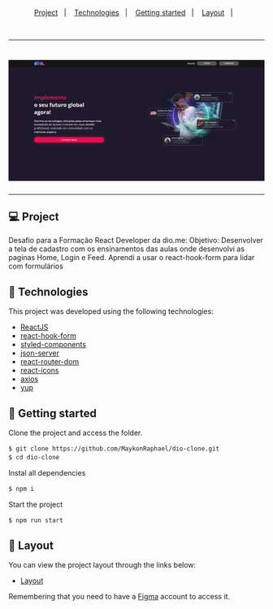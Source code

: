 <p align="center">
  <a href="#project">Project</a>&nbsp;&nbsp;&nbsp;|&nbsp;&nbsp;&nbsp;
  <a href="#-technologies">Technologies</a>&nbsp;&nbsp;&nbsp;|&nbsp;&nbsp;&nbsp;
  <a href="#-Getting started">Getting started</a>&nbsp;&nbsp;&nbsp;|&nbsp;&nbsp;&nbsp;
  <a href="#-layout">Layout</a>&nbsp;&nbsp;&nbsp;|&nbsp;&nbsp;&nbsp;
</p>

<br>

---
<h1 align="center">
    <img alt="Dio-Clone" title="Dio-Clone" src=".github/home.png" />
</h1>

---
## 💻 Project

Desafio para a Formação React Developer da dio.me:
Objetivo: Desenvolver a tela de cadastro com os ensinamentos das aulas onde desenvolvi as paginas Home, Login e Feed.
Aprendi a usar o react-hook-form para lidar com formulários

## 🧪 Technologies

This project was developed using the following technologies:
 
- [ReactJS](https://react.dev/)
- [react-hook-form](https://react-hook-form.com/)
- [styled-components](https://styled-components.com/)
- [json-server](https://github.com/typicode/json-server)
- [react-router-dom](https://www.npmjs.com/package/react-router-dom)
- [react-icons](https://react-icons.github.io/react-icons/)
- [axios](https://axios-http.com/)
- [yup](https://www.npmjs.com/package/yup)

## 🚀 Getting started

Clone the project and access the folder.

```bash
$ git clone https://github.com/MaykonRaphael/dio-clone.git
$ cd dio-clone
```

Instal all dependencies
```bash
$ npm i
```

Start the project
```bash
$ npm run start
```

## 🔖 Layout

You can view the project layout through the links below:

- [Layout](https://www.figma.com/file/Stq6FpVPmSzi0lakCPnazr/DIO-Clone?type=design&node-id=0-1&t=U7w12MHDWfPsMH7m-0)

Remembering that you need to have a [Figma](http://figma.com/) account to access it.